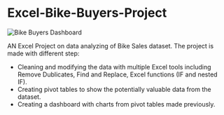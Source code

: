 # Excel-Bike-Buyers-Project
![Bike Buyers Dashboard](https://github.com/duygunshot/Excel-Bike-Buyers-Project/assets/60246562/d8c7abe9-7ce8-4d39-b967-f16a60c1f1e8)

AN Excel Project on data analyzing of Bike Sales dataset. The project is made with different step:
- Cleaning and modifying the data with multiple Excel tools including Remove Dublicates, Find and Replace, Excel functions (IF and nested IF).
- Creating pivot tables to show the potentially valuable data from the dataset.
- Creating a dashboard with charts from pivot tables made previously. 
